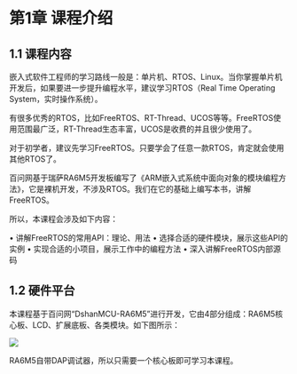 # 第1章 课程介绍

## 1.1 课程内容

嵌入式软件工程师的学习路线一般是：单片机、RTOS、Linux。当你掌握单片机开发后，如果要进一步提升编程水平，建议学习RTOS（Real Time Operating System，实时操作系统）。

有很多优秀的RTOS，比如FreeRTOS、RT-Thread、UCOS等等。FreeRTOS使用范围最广泛，RT-Thread生态丰富，UCOS是收费的并且很少使用了。

对于初学者，建议先学习FreeRTOS。只要学会了任意一款RTOS，肯定就会使用其他RTOS了。

百问网基于瑞萨RA6M5开发板编写了《ARM嵌入式系统中面向对象的模块编程方法》，它是裸机开发，不涉及RTOS。我们在它的基础上编写本书，讲解FreeRTOS。

所以，本课程会涉及如下内容：

• 讲解FreeRTOS的常用API：理论、用法
• 选择合适的硬件模块，展示这些API的实例
• 实现合适的小项目，展示工作中的编程方法
• 深入讲解FreeRTOS内部源码

## 1.2 硬件平台

本课程基于百问网“DshanMCU-RA6M5”进行开发，它由4部分组成：RA6M5核心板、LCD、扩展底板、各类模块。如下图所示：

![](https://photos.100ask.net/renesas-docs/DShanMCU_RA6M5/FreeRTOS/chapter-1/image1.png)

RA6M5自带DAP调试器，所以只需要一个核心板即可学习本课程。